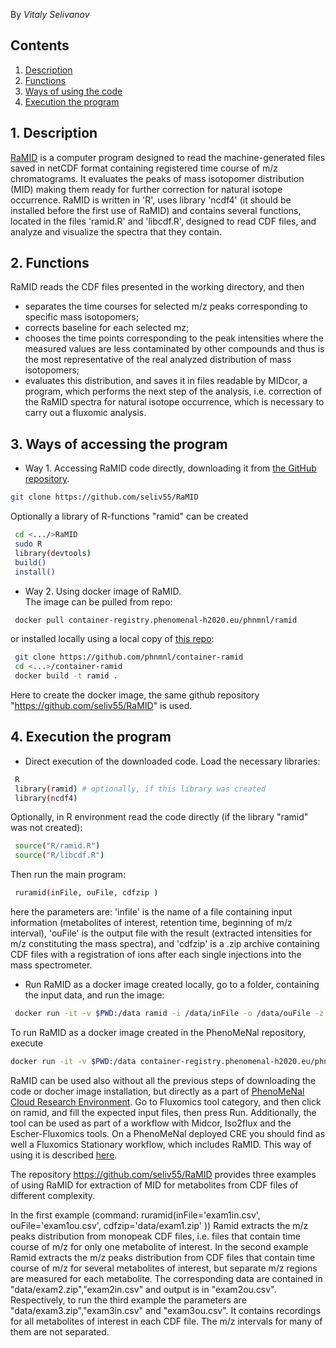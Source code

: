 By *Vitaly Selivanov*
<a name="contents"></a>
## Contents

1. [Description](#1)
2. [Functions](#2)
3. [Ways of using the code](#3)
4. [Execution the program](#4)

<a name="1"></a>
## 1. Description
<p> <a href=https://github.com/seliv55/RaMID>RaMID</a> is a computer program designed to read the machine-generated files saved in netCDF format containing registered time course of m/z chromatograms. It evaluates the peaks of mass isotopomer distribution (MID) making them ready for further correction for natural isotope occurrence.
RaMID is written in 'R', uses library 'ncdf4' (it should be installed before the first use of RaMID)  and contains several functions, located in the files 'ramid.R' and 'libcdf.R', designed to read CDF files, and analyze and visualize the spectra that they contain.</p>

<a name="2"></a>
## 2. Functions

RaMID reads the CDF files presented in the working directory, and then
- separates the time courses for selected m/z peaks corresponding to specific mass isotopomers;
- corrects baseline for each selected mz;
- chooses the time points corresponding to the peak intensities where the measured values are less contaminated by other compounds and thus is the most representative of the real analyzed distribution of mass isotopomers;
- evaluates this distribution, and saves it in files readable by MIDcor, a program, which performs the next step of the analysis, i.e. correction of the RaMID spectra for natural isotope occurrence, which is necessary to carry out a fluxomic analysis.

<a name="3"></a>
## 3. Ways of accessing the program
- Way 1. Accessing RaMID code directly, downloading it from [the GitHub repository](https://github.com/seliv55/RaMID).
```sh
git clone https://github.com/seliv55/RaMID
```
 Optionally a library of R-functions "ramid" can be created
```sh
 cd <.../>RaMID
 sudo R
 library(devtools)
 build()
 install()
```
- Way 2. Using docker image of RaMID.<br>
 The image can be pulled from repo:
```sh
 docker pull container-registry.phenomenal-h2020.eu/phnmnl/ramid
```
or installed locally using a local copy of [this repo](https://github.com/phnmnl/container-ramid):
```sh
 git clone https://github.com/phnmnl/container-ramid
 cd <...>/container-ramid
 docker build -t ramid .
```
Here to create the docker image, the same github repository "https://github.com/seliv55/RaMID" is used.
<a name="4"></a>
## 4. Execution the program

- Direct execution of the downloaded code.
 Load the necessary libraries:
```sh
 R
 library(ramid) # optionally, if this library was created
 library(ncdf4)
```
Optionally, in R environment read the code directly (if the library "ramid" was not created):
```sh
 source("R/ramid.R")
 source("R/libcdf.R")
```
Then run the main program:
```sh
 ruramid(inFile, ouFile, cdfzip )
```
here the parameters are: 'infile' is the name of a file containing input information (metabolites of interest, retention time, beginning of m/z interval), 'ouFile' is the output file with the result (extracted intensities for m/z constituting the mass spectra), and 'cdfzip' is a .zip archive containing CDF files with a registration of ions after each single injections into the mass spectrometer.

- Run RaMID as a docker image created locally, go to a folder, containing the input data, and run the image:
```sh
 docker run -it -v $PWD:/data ramid -i /data/inFile -o /data/ouFile -z /data/data/cdfzip
```
To run RaMID as a docker image created in the PhenoMeNal repository, execute
```sh
docker run -it -v $PWD:/data container-registry.phenomenal-h2020.eu/phnmnl/ramid -i /data/inFile -o /data/ouFile -z /data/data/cdfzip
```


RaMID can be used also without all the previous steps of downloading the code or docher image installation, but directly as a part of <a href=https://public.phenomenal-h2020.eu/>PhenoMeNal Cloud Research Environment</a>. Go to Fluxomics tool category, and then click on ramid, and fill the expected input files, then press Run. Additionally, the tool can be used as part of a workflow with Midcor, Iso2flux and the Escher-Fluxomics tools. On a PhenoMeNal deployed CRE you should find as well a Fluxomics Stationary workflow, which includes RaMID. This way of using it is described <a href=https://github.com/phnmnl/phenomenal-h2020/wiki/fluxomics-workflow>here</a>.

The repository https://github.com/seliv55/RaMID provides three examples of using RaMID for extraction of MID for metabolites from CDF files of different complexity. 

In the first example (command: ruramid(inFile='exam1in.csv', ouFile='exam1ou.csv', cdfzip='data/exam1.zip' )) Ramid extracts the m/z peaks distribution from monopeak CDF files, i.e. files that contain time course of m/z for only one metabolite of interest.
In the second example Ramid extracts the m/z peaks distribution from CDF files that contain time course of m/z for several metabolites of interest, but separate m/z regions are measured for each metabolite. The corresponding data are contained in "data/exam2.zip","exam2in.csv" and output is in "exam2ou.csv". Respectively, to run the third example the parameters are "data/exam3.zip","exam3in.csv" and "exam3ou.csv". It contains recordings for all metabolites of interest in each CDF file. The m/z intervals for many of them are not separated.

